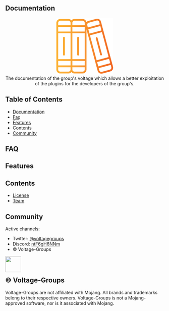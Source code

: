 ## Documentation

<p align="center">
  <img src="./documentation.png" alt="Voltage logo" height="180" /> <br>
  The documentation of the group's voltage which allows a better exploitation of the plugins for the developers of the group's.
</p>

## Table of Contents

- [Documentation](https://voltagegroups.github.io/Documentation/index.html)
- [Faq](#FAQ)
- [Features](#features)
- [Contents](#contents)
- [Community](#community)

## FAQ

## Features

## Contents

- [License](./EUPL.md)
- [Team](https://github.com/orgs/Voltagegroups/teams)

## Community

Active channels:

- Twitter: [@voltagegroups](https://twitter.com/VoltageGroups?t=wSiFVaX5GiHx8Z-LmSC7iQ&s=09)
- Discord: [ntF6gH6NNm](https://discord.gg/ntF6gH6NNm)
- © Voltage-Groups

<div align="center">
  <img src="http://image.noelshack.com/fichiers/2021/39/5/1633118741-logo-no-background.png" height="50" width="50" align="left"></img>
</div>
<br/><br/>

## © Voltage-Groups

Voltage-Groups are not affiliated with Mojang. All brands and trademarks belong to their respective owners. Voltage-Groups is not a Mojang-approved software, nor is it associated with Mojang.
